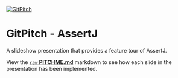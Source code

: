 [![GitPitch](https://gitpitch.com/assets/badge.svg)](https://gitpitch.com/gitpitch/kitchen-sink/master)

# GitPitch - AssertJ
A slideshow presentation that provides a feature tour of AssertJ.

View the [`raw` **PITCHME.md**](https://raw.githubusercontent.com/gitpitch/kitchen-sink/master/PITCHME.md) markdown to see how each slide in the presentation has been implemented.
